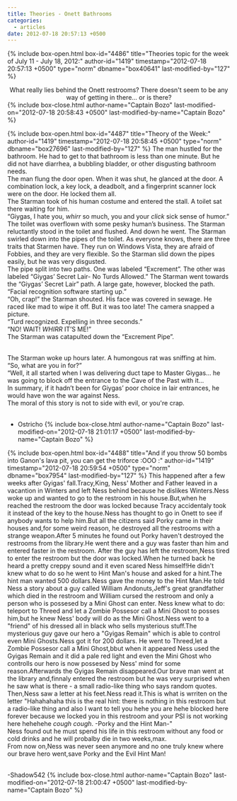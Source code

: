 ```yaml
---
title: Theories - Onett Bathrooms
categories:
  - articles
date: 2012-07-18 20:57:13 +0500
---
```

{% include box-open.html box-id="4486" title="Theories topic for the week of July 11 - July 18, 2012:" author-id="1419" timestamp="2012-07-18 20:57:13 +0500" type="norm" dbname="box40641" last-modified-by="127" %}
<center>What really lies behind the Onett restrooms? There doesn't seem to be any way of getting in there... or is there?</center>
{% include box-close.html author-name="Captain Bozo" last-modified-on="2012-07-18 20:58:43 +0500" last-modified-by-name="Captain Bozo" %}

{% include box-open.html box-id="4487" title="Theory of the Week:" author-id="1419" timestamp="2012-07-18 20:58:45 +0500" type="norm" dbname="box27696" last-modified-by="127" %}
The man hustled for the bathroom. He had to get to that bathroom is less than one minute. But he did not have diarrhea, a bubbling bladder, or other disgusting bathroom needs.<br/>
The man flung the door open. When it was shut, he glanced at the door. A combination lock, a key lock, a deadbolt, and a fingerprint scanner lock were on the door. He locked them all.<br/>
The Starman took of his human costume and entered the stall. A toilet sat there waiting for him.<br/>
“Giygas, I hate you, *whirr* so much, you and your *click* sick sense of humor.” The toilet was overflown with some pesky human’s business. The Starman reluctantly stood in the toilet and flushed. And down he went. The Starman swirled down into the pipes of the toilet. As everyone knows, there are three traits that Starmen have. They run on Windows Vista, they are afraid of Fobbies, and they are very flexible. So the Starman slid down the pipes easily, but he was very disgusted.<br/>
The pipe split into two paths. One was labeled “Excrement”. The other was labeled “Giygas’ Secret Lair- No Turds Allowed.” The Starman went towards the “Giygas’ Secret Lair” path. A large gate, however, blocked the path.<br/>
“Facial recognition software starting up.”<br/>
“Oh, crap!” the Starman shouted. His face was covered in sewage. He raced like mad to wipe it off. But it was too late! The camera snapped a picture.<br/>
“Turd recognized. Expelling in three seconds.”<br/>
“NO! WAIT! *WHIRR* IT’S ME!”<br/>
The Starman was catapulted down the “Excrement Pipe”.<br/><br/>

The Starman woke up hours later. A humongous rat was sniffing at him.<br/>
“So, what are you in for?”<br/>
“Well, it all started when I was delivering duct tape to Master Giygas… he was going to block off the entrance to the Cave of the Past with it…<br/>
In summary, if it hadn’t been for Giygas’ poor choice in lair entrances, he would have won the war against Ness.<br/>
The moral of this story is not to side with evil, or you're crap.<br/><br/>
- Ostricho
{% include box-close.html author-name="Captain Bozo" last-modified-on="2012-07-18 21:01:17 +0500" last-modified-by-name="Captain Bozo" %}

{% include box-open.html box-id="4488" title="And if you throw 50 bombs into Ganon's lava pit, you can get the triforce :OOO :" author-id="1419" timestamp="2012-07-18 20:59:54 +0500" type="norm" dbname="box7954" last-modified-by="127" %}
This happened after a few weeks after Gyigas' fall.Tracy,King, Ness' Mother and Father leaved in a vacantion in Winters and left Ness behind because he dislikes Winters.Ness woke up and wanted to go to the restroom in his house.But,when he reached the restroom the door was locked because Tracy accidentaly took it instead of the key to the house.Ness has thought to go in Onett to see if anybody wants to help him.But all the citizens said Porky came in their houses and,for some weird reason, he destroyed all the restrooms with a strange weapon.After 5 minutes he found out Porky haven't destroyed the restrooms from the library.He went there and a guy was faster than him and entered faster in the restroom.
After the guy has left the restroom,Ness tired to enter the restroom but the door was locked.When he turned back he heard a pretty creppy sound and it even scared Ness himself!He didn't knew what to do so he went to Hint Man's house and asked for a hint.The hint man wanted 500 dollars.Ness gave the money to the Hint Man.He told Ness a story about a guy called William Andonuts,Jeff's great grandfather which died in the restroom and William cursed the restroom and only a person who is possesed by a Mini Ghost can enter.
Ness knew what to do: teleport to Threed and let a Zombie Possesor call a Mini Ghost to posses him,but he knew Ness' body will do as the Mini Ghost.Ness went to a "friend" of his dressed all in black who sells mysterious stuff.The mysterious guy gave our hero a "Gyigas Remain" which is able to control even Mini Ghosts.Ness got it for 200 dollars.
He went to Threed,let a Zombie Possesor call a Mini Ghost,bbut when it appeared Ness used the Gyigas Remain and it did a pale red light and even the Mini Ghost who controlls our hero is now possesed by Ness' mind for some reason.Afterwards the Gyigas Remain disappeared.Our brave man went at the library and,finnaly entered the restroom but he was very surprised when he saw what is there - a small radio-like thing who says random quotes.<br/>
Then,Ness saw a letter at his feet.Ness read it.This is what is wrriten on the letter "Hahahahaha this is the real hint: there is nothing in this restroom but a radio-like thing and also I want to tell you hehe you are hehe blocked here forever because we locked you in this restroom and your PSI is not working here hehehehe *cough* *cough*. -Porky and the Hint Man-"<br/>
Ness found out he must spend his life in this restroom without any food or cold drinks and he will probalby die in two weeks,max.<br/>
From now on,Ness was never seen anymore and no one truly knew where our brave hero went,save Porky and the Evil Hint Man!<br/><br/>

-Shadow542
{% include box-close.html author-name="Captain Bozo" last-modified-on="2012-07-18 21:00:47 +0500" last-modified-by-name="Captain Bozo" %}
